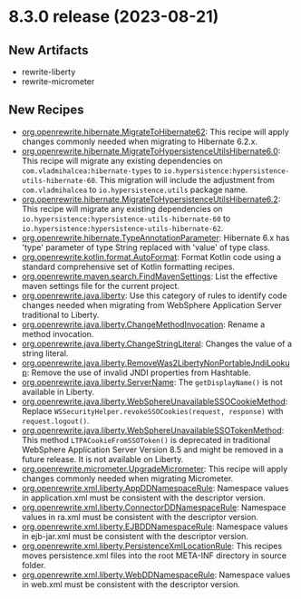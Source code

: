# 8.3.0 release (2023-08-21)

## New Artifacts
* rewrite-liberty
* rewrite-micrometer

## New Recipes

* [org.openrewrite.hibernate.MigrateToHibernate62](https://docs.openrewrite.org/reference/recipes/hibernate/migratetohibernate62): This recipe will apply changes commonly needed when migrating to Hibernate 6.2.x.
* [org.openrewrite.hibernate.MigrateToHypersistenceUtilsHibernate6.0](https://docs.openrewrite.org/reference/recipes/hibernate/migratetohypersistenceutilshibernate6/0): This recipe will migrate any existing dependencies on `com.vladmihalcea:hibernate-types` to `io.hypersistence:hypersistence-utils-hibernate-60`.  This migration will include the adjustment from `com.vladmihalcea` to `io.hypersistence.utils` package name.
* [org.openrewrite.hibernate.MigrateToHypersistenceUtilsHibernate6.2](https://docs.openrewrite.org/reference/recipes/hibernate/migratetohypersistenceutilshibernate6/2): This recipe will migrate any existing dependencies on `io.hypersistence:hypersistence-utils-hibernate-60` to `io.hypersistence:hypersistence-utils-hibernate-62`.
* [org.openrewrite.hibernate.TypeAnnotationParameter](https://docs.openrewrite.org/reference/recipes/hibernate/typeannotationparameter): Hibernate 6.x has 'type' parameter of type String replaced with 'value' of type class.
* [org.openrewrite.kotlin.format.AutoFormat](https://docs.openrewrite.org/reference/recipes/kotlin/format/autoformat): Format Kotlin code using a standard comprehensive set of Kotlin formatting recipes.
* [org.openrewrite.maven.search.FindMavenSettings](https://docs.openrewrite.org/reference/recipes/maven/search/findmavensettings): List the effective maven settings file for the current project.
* [org.openrewrite.java.liberty](https://docs.openrewrite.org/reference/recipes/java/liberty): Use this category of rules to identify code changes needed when migrating  from WebSphere Application Server traditional to Liberty. 
* [org.openrewrite.java.liberty.ChangeMethodInvocation](https://docs.openrewrite.org/reference/recipes/java/liberty/changemethodinvocation): Rename a method invocation. 
* [org.openrewrite.java.liberty.ChangeStringLiteral](https://docs.openrewrite.org/reference/recipes/java/liberty/changestringliteral): Changes the value of a string literal. 
* [org.openrewrite.java.liberty.RemoveWas2LibertyNonPortableJndiLookup](https://docs.openrewrite.org/reference/recipes/java/liberty/removewas2libertynonportablejndilookup): Remove the use of invalid JNDI properties from Hashtable. 
* [org.openrewrite.java.liberty.ServerName](https://docs.openrewrite.org/reference/recipes/java/liberty/servername): The `getDisplayName()` is not available in Liberty. 
* [org.openrewrite.java.liberty.WebSphereUnavailableSSOCookieMethod](https://docs.openrewrite.org/reference/recipes/java/liberty/websphereunavailablessocookiemethod): Replace `WSSecurityHelper.revokeSSOCookies(request, response)` with `request.logout()`. 
* [org.openrewrite.java.liberty.WebSphereUnavailableSSOTokenMethod](https://docs.openrewrite.org/reference/recipes/java/liberty/websphereunavailablessotokenmethod): This method `LTPACookieFromSSOToken()` is deprecated in traditional WebSphere Application  Server Version 8.5 and might be removed in a future release. It is not available on Liberty. 
* [org.openrewrite.micrometer.UpgradeMicrometer](https://docs.openrewrite.org/reference/recipes/micrometer/upgrademicrometer): This recipe will apply changes commonly needed when migrating Micrometer. 
* [org.openrewrite.xml.liberty.AppDDNamespaceRule](https://docs.openrewrite.org/reference/recipes/xml/liberty/appddnamespacerule): Namespace values in application.xml must be consistent with the descriptor version. 
* [org.openrewrite.xml.liberty.ConnectorDDNamespaceRule](https://docs.openrewrite.org/reference/recipes/xml/liberty/connectorddnamespacerule): Namespace values in ra.xml must be consistent with the descriptor version. 
* [org.openrewrite.xml.liberty.EJBDDNamespaceRule](https://docs.openrewrite.org/reference/recipes/xml/liberty/ejbddnamespacerule): Namespace values in ejb-jar.xml must be consistent with the descriptor version. 
* [org.openrewrite.xml.liberty.PersistenceXmlLocationRule](https://docs.openrewrite.org/reference/recipes/xml/liberty/persistencexmllocationrule): This recipes moves persistence.xml files into the root META-INF directory in source folder. 
* [org.openrewrite.xml.liberty.WebDDNamespaceRule](https://docs.openrewrite.org/reference/recipes/xml/liberty/webddnamespacerule): Namespace values in web.xml must be consistent with the descriptor version. 

